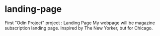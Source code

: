 # landing-page

First "Odin Project" project : Landing Page
My webpage will be magazine subscription landing page. 
Inspired by The New Yorker, but for Chicago. 
